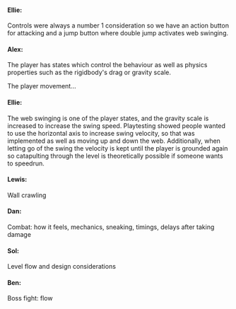 
#### Ellie:
Controls were always a number 1 consideration so we have an action button for attacking and a jump button where double jump activates web swinging.

#### Alex:
The player has states which control the behaviour as well as physics properties such as the rigidbody's drag or gravity scale.

The player movement...

#### Ellie:
The web swinging is one of the player states, and the gravity scale is increased to increase the swing speed. Playtesting showed people wanted to use the horizontal axis to increase swing velocity, so that was implemented as well as moving up and down the web. Additionally, when letting go of the swing the velocity is kept until the player is grounded again so catapulting through the level is theoretically possible if someone wants to speedrun.

#### Lewis:
Wall crawling

#### Dan:
Combat: how it feels, mechanics, sneaking, timings, delays after taking damage

#### Sol:
Level flow and design considerations

#### Ben:
Boss fight: flow
